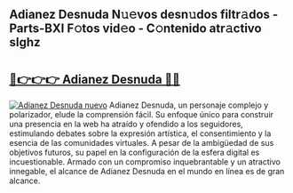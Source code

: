 ## Adianez Desnuda N𝚞𝚎vos desn𝚞dos filtr𝚊dos - Parts-BXI F𝚘tos vid𝚎o - C𝚘ntenido atr𝚊ctivo sIghz

# <h2><a href="http://mba6p3.tromn.icu/?c=Adianez+Desnuda">🔗👉👉👉 Adianez Desnuda 🔗🔗</a></h2>

[![Adianez Desnuda nuevo](https://i.imgur.com/pEAQMta.gif)](http://mba6p3.tromn.icu/?c=Adianez+Desnuda)
Adianez Desnuda, un personaje complejo y polarizador, elude la comprensión fácil. Su enfoque único para construir una presencia en la web ha atraído y ofendido a los seguidores, estimulando debates sobre la expresión artística, el consentimiento y la esencia de las comunidades virtuales. A pesar de la ambigüedad de sus objetivos futuros, su papel en la configuración de la esfera digital es incuestionable. Armado con un compromiso inquebrantable y un atractivo innegable, el alcance de Adianez Desnuda en el mundo en línea es de gran alcance.
